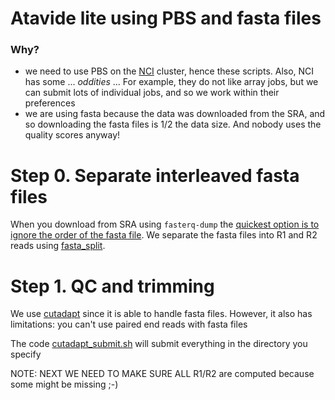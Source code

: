 # Atavide lite using PBS and fasta files

### Why?

 - we need to use PBS on the [NCI](https://www.nci.org.au/) cluster, hence these scripts. Also, NCI has some ... _oddities_ ... For example, they do not like array jobs, but we can submit lots of individual jobs, and so we work within their preferences
 - we are using fasta because the data was downloaded from the SRA, and so downloading the fasta files is 1/2 the data size. And nobody uses the quality scores anyway!


# Step 0. Separate interleaved fasta files

When you download from SRA using `fasterq-dump` the [quickest option is to ignore the order of the fasta file](https://edwards.flinders.edu.au/fastq-dump/). We separate the fasta files into R1 and R2 reads using [fasta_split](https://github.com/linsalrob/EdwardsLab/blob/master/bin/fasta_split.c).

# Step 1. QC and trimming

We use [cutadapt](https://cutadapt.readthedocs.io/en/stable/) since it is able to handle fasta files. However, it also has limitations: you can't use paired end reads with fasta files

The code [cutadapt_submit.sh](cutadapt_submit.sh) will submit everything in the directory you specify


NOTE: NEXT WE NEED TO MAKE SURE ALL R1/R2 are computed because some might be missing ;-)


